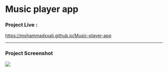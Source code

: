 # Music player app

### Project Live :
https://mohammadxxali.github.io/Music-player-app



--------

### Project Screenshot
![](https://github.com/mohammadxxali/Music-player-app/blob/main/Screenshot.png)
